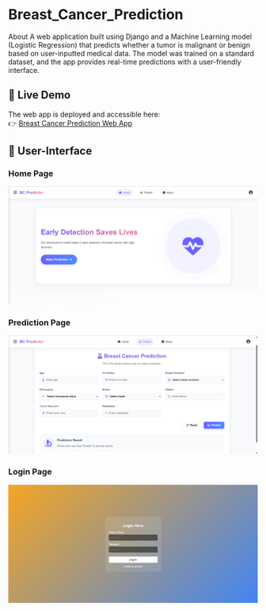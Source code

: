 # Breast_Cancer_Prediction
About A web application built using Django and a Machine Learning model (Logistic Regression) that predicts whether a tumor is malignant or benign based on user-inputted medical data. The model was trained on a standard dataset, and the app provides real-time predictions with a user-friendly interface.

## 🚀 Live Demo

The web app is deployed and accessible here:  
👉 [Breast Cancer Prediction Web App](https://breast-cancer-prediction-fo7h.onrender.com)

## 🚀 User-Interface

### Home Page
![UI Screenshot](Demo/Images/home_page.png)
### Prediction Page
![UI Screenshot](Demo/Images/prediction_page.png)
### Login Page
![UI Screenshot](Demo/Images/login_page.png)
